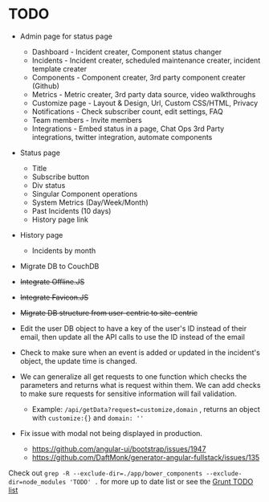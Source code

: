 TODO
====


* Admin page for status page
    * Dashboard - Incident creater, Component status changer
    * Incidents - Incident creater, scheduled maintenance creater, incident template creater
    * Components - Component creater, 3rd party component creater (Github)
    * Metrics - Metric creater, 3rd party data source, video walkthroughs
    * Customize page - Layout & Design, Url, Custom CSS/HTML, Privacy
    * Notifications - Check subscriber count, edit settings, FAQ
    * Team members - Invite members
    * Integrations - Embed status in a page, Chat Ops 3rd Party integrations, twitter integration, automate components
* Status page
    * Title
    * Subscribe button
    * Div status
    * Singular Component operations
    * System Metrics (Day/Week/Month)
    * Past Incidents (10 days)
    * History page link
* History page
    * Incidents by month

* Migrate DB to CouchDB

* ~~Integrate Offline.JS~~
* ~~Integrate Favicon.JS~~

* ~~Migrate DB structure from user-centric to site-centric~~

* Edit the user DB object to have a key of the user's ID instead of their email, then update all the API calls to use the ID instead of the email

* Check to make sure when an event is added or updated in the incident's object, the update time is changed.
* We can generalize all get requests to one function which checks the parameters and returns what is request within them. We can add checks to make sure requests for sensitive information will fail validation.
    * Example: ```/api/getData?request=customize,domain``` , returns an object with ```customize:{}``` and ```domain: ''```

* Fix issue with modal not being displayed in production.
    * https://github.com/angular-ui/bootstrap/issues/1947
    * https://github.com/DaftMonk/generator-angular-fullstack/issues/135

Check out ```grep -R --exclude-dir=./app/bower_components --exclude-dir=node_modules 'TODO' .``` for more up to date list or see the [Grunt TODO list](grunt-TODO.md)